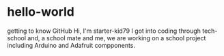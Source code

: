 # hello-world
getting to know GitHub
Hi, I'm starter-kid79
I got into coding through tech-school and, a school mate and me, we are working on a school project including Arduino and Adafruit compponents.
